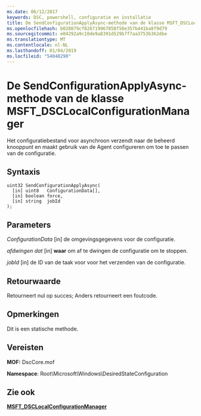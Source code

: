 ```yaml
---
ms.date: 06/12/2017
keywords: DSC, powershell, configuratie en installatie
title: De SendConfigurationApplyAsync-methode van de klasse MSFT_DSCLocalConfigurationManager
ms.openlocfilehash: b028079cf826719967858f50e357b441ba8f9d79
ms.sourcegitcommit: e04292a9c10de9a8391d529b7f7aa3753b362dbe
ms.translationtype: MT
ms.contentlocale: nl-NL
ms.lasthandoff: 01/04/2019
ms.locfileid: "54048290"
---
```

# <a name="sendconfigurationapplyasync-method-of-the-msftdsclocalconfigurationmanager-class"></a>De SendConfigurationApplyAsync-methode van de klasse MSFT_DSCLocalConfigurationManager

Het configuratiebestand voor asynchroon verzendt naar de beheerd knooppunt en maakt gebruik van de Agent configureren om toe te passen van de configuratie.

## <a name="syntax"></a>Syntaxis

```mof
uint32 SendConfigurationApplyAsync(
  [in] uint8   ConfigurationData[],
  [in] boolean force,
  [in] string  jobId
);
```

## <a name="parameters"></a>Parameters

*ConfigurationData* \[in\] de omgevingsgegevens voor de configuratie.

*afdwingen dat* \[in\] **waar** om af te dwingen de configuratie om te stoppen.

*jobId* \[in\] de ID van de taak voor voor het verzenden van de configuratie.

## <a name="return-value"></a>Retourwaarde

Retourneert nul op succes; Anders retourneert een foutcode.

## <a name="remarks"></a>Opmerkingen

Dit is een statische methode.

## <a name="requirements"></a>Vereisten

**MOF:** DscCore.mof

**Namespace**: Root\Microsoft\Windows\DesiredStateConfiguration

## <a name="see-also"></a>Zie ook

[**MSFT_DSCLocalConfigurationManager**](msft-dsclocalconfigurationmanager.md)
